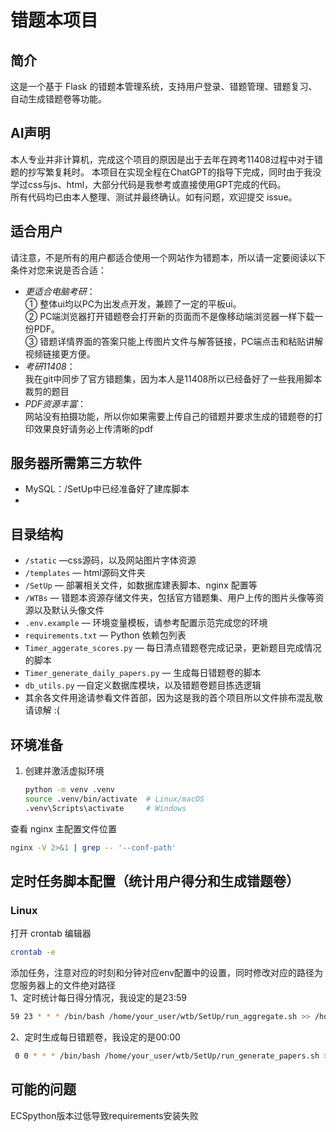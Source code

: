 # 错题本项目

## 简介
这是一个基于 Flask 的错题本管理系统，支持用户登录、错题管理、错题复习、自动生成错题卷等功能。

## AI声明
本人专业并非计算机，完成这个项目的原因是出于去年在跨考11408过程中对于错题的抄写繁复耗时。
本项目在实现全程在ChatGPT的指导下完成，同时由于我没学过css与js、html，大部分代码是我参考或直接使用GPT完成的代码。  
所有代码均已由本人整理、测试并最终确认。如有问题，欢迎提交 issue。


## 适合用户
请注意，不是所有的用户都适合使用一个网站作为错题本，所以请一定要阅读以下条件对您来说是否合适：
- *更适合电脑考研*：  
① 整体ui均以PC为出发点开发，兼顾了一定的平板ui。  
② PC端浏览器打开错题卷会打开新的页面而不是像移动端浏览器一样下载一份PDF。  
③ 错题详情界面的答案只能上传图片文件与解答链接，PC端点击和粘贴讲解视频链接更方便。
-  *考研11408*：  
我在git中同步了官方错题集，因为本人是11408所以已经备好了一些我用脚本裁剪的题目
- *PDF资源丰富*：  
网站没有拍摄功能，所以你如果需要上传自己的错题并要求生成的错题卷的打印效果良好请务必上传清晰的pdf

## 服务器所需第三方软件
- MySQL：/SetUp中已经准备好了建库脚本
- 

## 目录结构
- `/static` —css源码，以及网站图片字体资源
- `/templates` — html源码文件夹
- `/SetUp` — 部署相关文件，如数据库建表脚本、nginx 配置等
- `/WTBs` — 错题本资源存储文件夹，包括官方错题集、用户上传的图片头像等资源以及默认头像文件
- `.env.example` — 环境变量模板，请参考配置示范完成您的环境
- `requirements.txt` — Python 依赖包列表
- `Timer_aggerate_scores.py` — 每日清点错题卷完成记录，更新题目完成情况的脚本
- `Timer_generate_daily_papers.py` — 生成每日错题卷的脚本
- `db_utils.py` —自定义数据库模块，以及错题卷题目拣选逻辑
- 其余各文件用途请参看文件首部，因为这是我的首个项目所以文件排布混乱敬请谅解 :(


## 环境准备
1. 创建并激活虚拟环境  
   ```bash
   python -m venv .venv
   source .venv/bin/activate  # Linux/macOS
   .venv\Scripts\activate     # Windows

查看 nginx 主配置文件位置  
```bash
nginx -V 2>&1 | grep -- '--conf-path'
```


## 定时任务脚本配置（统计用户得分和生成错题卷）
### Linux
   打开 crontab 编辑器
   ```bash
   crontab -e
   ```
   添加任务，注意对应的时刻和分钟对应env配置中的设置，同时修改对应的路径为您服务器上的文件绝对路径  
1、定时统计每日得分情况，我设定的是23:59
```bash
59 23 * * * /bin/bash /home/your_user/wtb/SetUp/run_aggregate.sh >> /home/your_user/wtb/logs/aggregate.log 2>&1
```
2、定时生成每日错题卷，我设定的是00:00
```bash
 0 0 * * * /bin/bash /home/your_user/wtb/SetUp/run_generate_papers.sh >> /home/your_user/wtb/logs/generate_papers.log 2>&1
   ```

## 可能的问题
ECSpython版本过低导致requirements安装失败